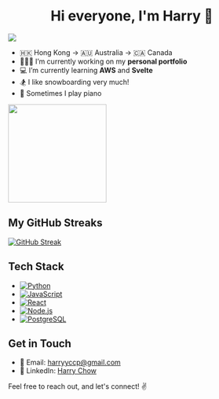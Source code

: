 <h1 align="center">Hi everyone, I'm Harry 🫶</h1>

![](https://komarev.com/ghpvc/?username=harrycpc&color=orange)

- 🇭🇰 Hong Kong -> 🇦🇺 Australia -> 🇨🇦 Canada
- 🧑🏻‍💻 I’m currently working on my **personal portfolio**
- 💻 I’m currently learning **AWS** and **Svelte**
- 🏂 I like snowboarding very much!
- 🎹 Sometimes I play piano

<img src="https://giphy.com/embed/l0Iy2PyFmAFOC7m24" width="200">

## My GitHub Streaks

[![GitHub Streak](https://streak-stats.demolab.com?user=harrycpc&theme=yellowdark)](https://git.io/streak-stats)

<!-- ## Languages and Tools

<p align="center">
  <img src="./images/JavaScript-logo.png" alt="JavaScript Logo" width="40" height="40" style="margin-right: 10px;">
  <img src="./images/React-icon.svg.png" alt="React Logo" width="40" style="margin-right: 10px;">
  <img src="./images/html-logo.png" alt="HTML Logo" width="40" height="40" style="margin-right: 10px;">
  <img src="./images/css-logo.png" alt="CSS Logo" width="40" height="40" style="margin-right: 10px;">
  <img src="./images/Postgresql_elephant.svg" alt="PostgreSQL Logo" width="40" height="40" style="margin-right: 10px;">
  <img src="./images/svelte.png" alt="Svelte Logo" height="40" style="margin-right: 10px;">
  <img src="./images/Python-logo-notext.svg.png" alt="Python Logo" height="40" style="margin-right: 10px;">
</p> -->

## Tech Stack

- [![Python](https://img.shields.io/badge/Python-3.7-blue)](https://www.python.org/)
- [![JavaScript](https://img.shields.io/badge/JavaScript-ES6-yellow)](https://developer.mozilla.org/en-US/docs/Web/JavaScript)
- [![React](https://img.shields.io/badge/React-17-green)](https://reactjs.org/)
- [![Node.js](https://img.shields.io/badge/Node.js-14.17-green)](https://nodejs.org/)
- [![PostgreSQL](https://img.shields.io/badge/PostgreSQL-13-blue)](https://www.postgresql.org/)

<!-- ## My Projects

Here are some of my featured projects:

- [Project 1](https://github.com/your-username/project-1) - Description of Project 1.
- [Project 2](https://github.com/your-username/project-2) - Description of Project 2.
- [Project 3](https://github.com/your-username/project-3) - Description of Project 3. -->

## Get in Touch

- 📧 Email: harryyccp@gmail.com
- 💼 LinkedIn: [Harry Chow](https://www.linkedin.com/in/harry-chow)

Feel free to reach out, and let's connect! ✌️

</p>
